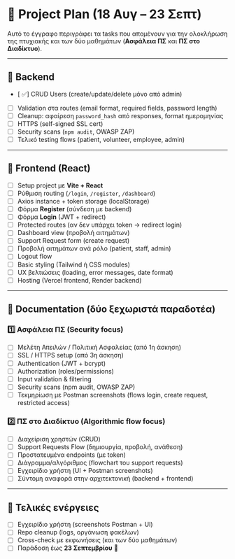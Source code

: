 # 📑 Project Plan (18 Αυγ – 23 Σεπτ)

Αυτό το έγγραφο περιγράφει τα tasks που απομένουν για την ολοκλήρωση της πτυχιακής και των δύο μαθημάτων (**Ασφάλεια ΠΣ** και **ΠΣ στο Διαδίκτυο**).

---

## 🔹 Backend
- [ ✅] CRUD Users (create/update/delete μόνο από admin)
- [ ] Validation στα routes (email format, required fields, password length)
- [ ] Cleanup: αφαίρεση `password_hash` από responses, format ημερομηνίας
- [ ] HTTPS (self-signed SSL cert)
- [ ] Security scans (`npm audit`, OWASP ZAP)
- [ ] Τελικό testing flows (patient, volunteer, employee, admin)

---

## 🔹 Frontend (React)
- [ ] Setup project με **Vite + React**
- [ ] Ρύθμιση routing (`/login`, `/register`, `/dashboard`)
- [ ] Axios instance + token storage (localStorage)
- [ ] Φόρμα **Register** (σύνδεση με backend)
- [ ] Φόρμα **Login** (JWT + redirect)
- [ ] Protected routes (αν δεν υπάρχει token → redirect login)
- [ ] Dashboard view (προβολή αιτημάτων)
- [ ] Support Request form (create request)
- [ ] Προβολή αιτημάτων ανά ρόλο (patient, staff, admin)
- [ ] Logout flow
- [ ] Basic styling (Tailwind ή CSS modules)
- [ ] UX βελτιώσεις (loading, error messages, date format)
- [ ] Hosting (Vercel frontend, Render backend)

---

## 🔹 Documentation (δύο ξεχωριστά παραδοτέα)

### 1️⃣ Ασφάλεια ΠΣ (Security focus)
- [ ] Μελέτη Απειλών / Πολιτική Ασφαλείας (από 1η άσκηση)
- [ ] SSL / HTTPS setup (από 3η άσκηση)
- [ ] Authentication (JWT + bcrypt)
- [ ] Authorization (roles/permissions)
- [ ] Input validation & filtering
- [ ] Security scans (npm audit, OWASP ZAP)
- [ ] Τεκμηρίωση με Postman screenshots (flows login, create request, restricted access)

### 2️⃣ ΠΣ στο Διαδίκτυο (Algorithmic flow focus)
- [ ] Διαχείριση χρηστών (CRUD)
- [ ] Support Requests Flow (δημιουργία, προβολή, ανάθεση)
- [ ] Προστατευμένα endpoints (με token)
- [ ] Διάγραμμα/αλγόριθμος (flowchart του support requests)
- [ ] Εγχειρίδιο χρήστη (UI + Postman screenshots)
- [ ] Σύντομη αναφορά στην αρχιτεκτονική (backend + frontend)

---

## 📌 Τελικές ενέργειες
- [ ] Εγχειρίδιο χρήστη (screenshots Postman + UI)
- [ ] Repo cleanup (logs, οργάνωση φακέλων)
- [ ] Cross-check με εκφωνήσεις (και των δύο μαθημάτων)
- [ ] Παράδοση έως **23 Σεπτεμβρίου** 🎯
